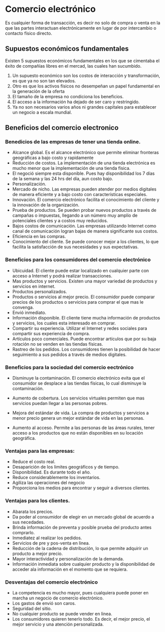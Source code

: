# Comercio electrónico

Es cualquier forma de transacción, es decir no solo de compra o venta en la que las partes interactuan electrónicamente en lugar de por intercambio o contacto físico directo.

## Supuestos económicos fundamentales

Existen 5 supuestos económicos fundamentales en los que se cimentaba el éxito de compañías libres en el mercad, las cuales han sucumbido.

1. Un supuesto económico son los costos de interacción y transformación, es que ya no son tan elevados. 
2. Otro es que los activos físicos no desempeñan un papel fundamental en la generación de la oferta
3. El tamaño de la empresa no condiciona los beneficios. 
4. El acceso a la información ha dejado de ser caro y restringido.
5. Ya no son necesarios varios años ni grandes capitales para establecer un negocio a escala mundial.

## Beneficios del comercio electronico

### Benedicios de las empresas de tener una tienda online.

-  Alcance global. Es el alcance electrónico que permite eliminar fronteras geográficas a bajo costo y rapidamente
-  Reducción de costos. La implementación de una tienda electrónica es mucho menor que la implementación de una tienda física.
-  El negoció siempre esta disponible. Pues hay disponibilidad los 7 días de la semana y las 24 hrs del día, aun costo bajo.
-  Personalización. 
-  Mercado de nicho. Las empresas pueden atender por medios digitales de manera eficiente y a bajo costo con características especiales.
-  Innovación. El comercio electrónico facilita el conocimiento del cliente y la innovación de la organización.
-  Prueba de productos. Se pueden probar nuevos productos a través de campañas o impuestas, llegando a un número muy amplio de potenciales clientes y a costos muy reducidos.
-  Bajos costos de comunicación. Las empresas utilizando Internet como canal de comunicación logran bajas de manera significante sus costos. 
-  Eficiencia en las compras. 
-  Conocimiento del cliente. Se puede conocer mejor a los clientes, lo que facilita la satisfacción de sus necesidades y sus expectativas.

### Beneficios para los consumidores del comercio electrónico

-  Ubicuidad. El cliente puede estar localizado en cualquier parte con acceso a Internet y podrá realizar transacciones. 
-  Mas productos y servicios. Existen una mayor variedad de productos y servicios en internet. 
-  Productos personalizados. 
-  Productos o servicios al mejor precio. El consumidor puede comparar precios de los productos o servicios para comprar el que mas le convenga. 
-  Envió inmediato.
-  Información disponible. El cliente tiene mucha información de productos y servicios, los cuales esta interesado en comprar. 
-  Compartir su experiencia. Utilizar el Internet y redes sociales para compartir sus experiencia de compra.
-  Artículos poco comerciales. Puede encontrar artículos que por su baja rotación  no se venden en las tiendas físicas.
-  Rastreo de los pedidos. Los consumidores tienen la posibilidad de hacer seguimiento a sus pedidos a través de medios digitales. 

### Beneficios para la sociedad del comercio eectrónico

-  Disminuye la contaminación. El comercio electrónico evita que el consumidor  se desplace a las tiendas físicas, lo cual disminuye la contaminación.

-  Aumento de cobertura. Los servicios virtuales permiten que mas servicios puedan llegar a las personas pobres. 

-  Mejora del estándar de vida. La compra de productos y servicios a menor precio genera un mejor estándar de vida en las personas.

-  Aumento al acceso. Permite a las personas de las áreas rurales, tener acceso a los productos que no están disponibles en su locación geográfica. 

   

### Ventajas para las empresas:

-  Reduce el costo real.
-  Desaparición de los limites geográficos y de tiempo.
-  Disponibilidad. Es durante todo el año. 
-  Reduce considerablemente los inventarios. 
-  Agiliza las operaciones del negocio 
-  Proporciona los medios para encontrar y seguir a diversos clientes.

### Ventajas para los clientes.

-  Abarata los precios. 
-  Da poder al consumidor de elegir en un mercado global de acuerdo a sus necedades.
-  Brinda información de preventa y posible prueba del producto antes comprarlo.
-  Inmediatez al realizar los pedidos. 
-  Servicios de pre y pos-venta en linea. 
-  Reducción de la cadena de distribución, lo que permite adquirir un producto a mejor precio.
-  Mayor interactividad y personalización de la demanda. 
-  Información inmediata sobre cualquier producto y la disponibilidad de acceder ala información en el momento que se requiera. 

### Desventajas del comercio electrónico

-  La competencia es mucho mayor, pues cualquiera puede poner en marcha un negocio de comercio electrónico.
-  Los gastos de envió son caros.
-  Seguridad del sitio. 
-  No cualquier producto se puede vender en linea. 
-  Los consumidores quieren tenerlo todo. Es decir, el mejor precio, el mejor servicio y una atención personalizada. 

